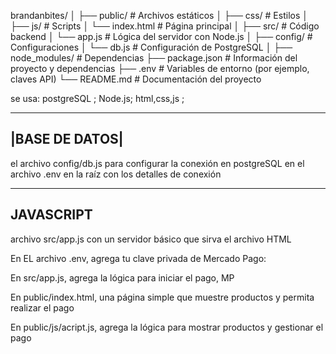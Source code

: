 brandanbites/
│
├── public/               # Archivos estáticos
│   ├── css/              # Estilos
│   ├── js/               # Scripts
│   └── index.html        # Página principal
│
├── src/                  # Código backend
│   └── app.js            # Lógica del servidor con Node.js
│
├── config/               # Configuraciones
│   └── db.js             # Configuración de PostgreSQL
│
├── node_modules/         # Dependencias
├── package.json          # Información del proyecto y dependencias
├── .env                  # Variables de entorno (por ejemplo, claves API)
└── README.md             # Documentación del proyecto



se usa: postgreSQL ; Node.js; html,css,js ; 

 -------------
|BASE DE DATOS|
 -------------
el archivo config/db.js para configurar la conexión en postgreSQL
en el archivo .env en la raíz con los detalles de conexión

-------------
  JAVASCRIPT
-------------

archivo src/app.js con un servidor básico que sirva el archivo HTML

En EL archivo .env, agrega tu clave privada de Mercado Pago:

En src/app.js, agrega la lógica para iniciar el pago, MP

En public/index.html, una página simple que muestre productos y permita realizar el pago

En public/js/acript.js, agrega la lógica para mostrar productos y gestionar el pago

